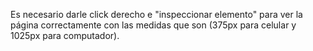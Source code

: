 Es necesario darle click derecho e "inspeccionar elemento" para ver la página correctamente con las medidas que son (375px para celular y 1025px para computador).
